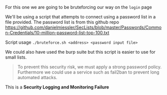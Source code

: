 For this one we are going to be bruteforcing our way on the `login` page

We'll be using a script that attempts to connect using a password list in a file provided. The password list is from this github repo https://github.com/danielmiessler/SecLists/blob/master/Passwords/Common-Credentials/10-million-password-list-top-100.txt

Script usage `./bruteforce.sh <address> <password input file>`

We could also have used the burp suite but this script is easier to use for small lists.

> To prevent this security risk, we must apply a strong password policy. Furthermore we could use a service such as fail2ban to prevent long automated attacks.

This is a **Security Logging and Monitoring Failure**